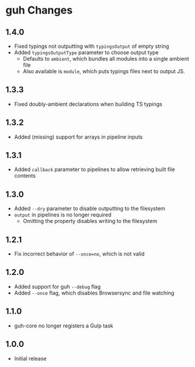 # guh Changes

## 1.4.0
- Fixed typings not outputting with `typingsOutput` of empty string
- Added `typingsOutputType` parameter to choose output type
	- Defaults to `ambient`, which bundles all modules into a single ambient file
	- Also available is `module`, which puts typings files next to output JS.

## 1.3.3
- Fixed doubly-ambient declarations when building TS typings

## 1.3.2
- Added (missing) support for arrays in pipeline inputs

## 1.3.1
- Added `callback` parameter to pipelines to allow retrieving built file contents

## 1.3.0
- Added `--dry` parameter to disable outputting to the filesystem
- `output` in pipelines is no longer required
	- Omitting the property disables writing to the filesystem

## 1.2.1
- Fix incorrect behavior of `--once=no`, which is not valid

## 1.2.0
- Added support for guh `--debug` flag
- Added `--once` flag, which disables Browsersync and file watching

## 1.1.0
- guh-core no longer registers a Gulp task

## 1.0.0
- Initial release